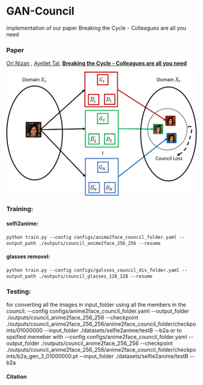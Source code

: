 # GAN-Council
implementation of our paper Breaking the Cycle - Colleagues are all you need 
### Paper
[Ori Nizan](https://github.com/Onr) , [Ayellet Tal](http://webee.technion.ac.il/~ayellet/),
**[Breaking the Cycle - Colleagues are all you need](https://arxiv.org/abs/1911.10538 "Breaking the cycle -- Colleagues are all you need")**

![gan_council_overview](/images/gan_council_overview.png)

### Training:
#### selfi2anime:
    python train.py --config configs/anime2face_council_folder.yaml --output_path ./outputs/council_anime2face_256_256 --resume 
#### glasses removel:
    python train.py --config configs/galsses_council_dis_folder.yaml --output_path ./outputs/council_glasses_128_128 --resume 

### Testing:
for converting all the images in input_folder using all the members in the council:
        --config configs/anime2face_council_folder.yaml --output_folder ./outputs/council_anime2face_256_256 --checkpoint ./outputs/council_anime2face_256_256/anime2face_council_folder/checkpoints/01000000 --input_folder ./datasets/selfie2anime/testB --b2a
or to spsified memeber with
        --config configs/anime2face_council_folder.yaml --output_folder ./outputs/council_anime2face_256_256 --checkpoint ./outputs/council_anime2face_256_256/anime2face_council_folder/checkpoints/b2a_gen_3_01000000.pt --input_folder ./datasets/selfie2anime/testB --b2a
#### Citation
